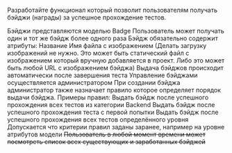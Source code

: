 Разработайте функционал который позволит пользователям получать бэйджи (награды) за успешное прохождение тестов.

Бэйджи представляются моделью Badge
Пользователь может получать один и тот же бэйдж более одного раза
Бэйдж обязательно содержит атрибуты:
    Название
    Имя файла с изображением (Делать загрузку изображений не нужно. Это может быть статический файл с изображением который вручную добавляется в проект. Либо это может быть любой URL с изображением бэйджа)
Выдача бэйджов происходит автоматически после завершения теста
Управление бэйджами осуществляется администратором
При создании бэйджа администратор также назначает правило которое определяет порядок выдачи бэйджа. Примеры правил:
    Выдать бэйдж после успешного прохождения всех тестов из категории Backend
    Выдать бэйдж после успешного прохождения теста с первой попытки
    Выдать бэйдж после успешного прохождения всех тестов определённого уровня
Допускается что критерии правил заданы заранее, например на уровне атрибутов модели
~~Пользователь в любой момент времени может посмотреть список всех существующих и заработанных бэйджей~~
